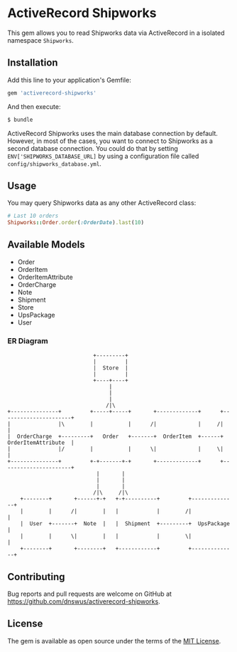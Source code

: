 # ActiveRecord Shipworks
This gem allows you to read Shipworks data via ActiveRecord in a isolated namespace `Shipworks`.

## Installation
Add this line to your application's Gemfile:

```ruby
gem 'activerecord-shipworks'
```

And then execute:
```bash
$ bundle
```

ActiveRecord Shipworks uses the main database connection by default. However, in most of the cases, you want to connect to Shipworks as a second database connection. You could do that by setting `ENV['SHIPWORKS_DATABASE_URL]` by using a configuration file called `config/shipworks_database.yml`.

## Usage
You may query Shipworks data as any other ActiveRecord class:
```ruby
# Last 10 orders
Shipworks::Order.order(:OrderDate).last(10)
```

## Available Models
* Order
* OrderItem
* OrderItemAttribute
* OrderCharge
* Note
* Shipment
* Store
* UpsPackage
* User

### ER Diagram
```
                           +---------+
                           |         |
                           |  Store  |
                           |         |
                           +----+----+
                                |
                                |
                                |
                               /|\
+---------------+         +-----+-----+       +-------------+      +----------------------+
|               |\        |           |      /|             |     /|                      |
|  OrderCharge  +---------+   Order   +-------+  OrderItem  +------+  OrderItemAttribute  |
|               |/        |           |      \|             |     \|                      |
+---------------+         +-+-------+-+       +-------------+      +----------------------+
                            |       |
                            |       |
                            |       |
                           /|\     /|\
    +--------+       +------+-+   +-+----------+         +--------------+
    |        |      /|        |   |            |        /|              |
    |  User  +-------+  Note  |   |  Shipment  +---------+  UpsPackage  |
    |        |      \|        |   |            |        \|              |
    +--------+       +--------+   +------------+         +--------------+

```

## Contributing
Bug reports and pull requests are welcome on GitHub at https://github.com/dnswus/activerecord-shipworks.

## License
The gem is available as open source under the terms of the [MIT License](http://opensource.org/licenses/MIT).
